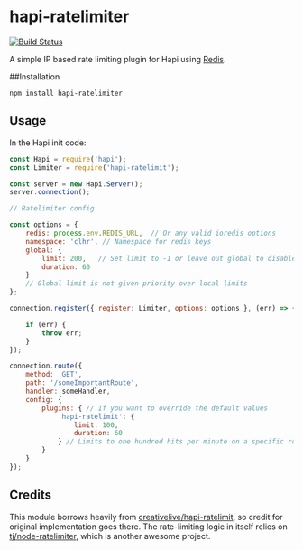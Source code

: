 # hapi-ratelimiter

[![Build Status](https://travis-ci.org/cilindrox/hapi-ratelimiter.svg)](https://travis-ci.org/cilindrox/hapi-ratelimiter)

A simple IP based rate limiting plugin for Hapi using [Redis].

##Installation

```
npm install hapi-ratelimiter
```

## Usage

In the Hapi init code:

```javascript
const Hapi = require('hapi');
const Limiter = require('hapi-ratelimit');

const server = new Hapi.Server();
server.connection();

// Ratelimiter config

const options = {
    redis: process.env.REDIS_URL,  // Or any valid ioredis options
    namespace: 'clhr', // Namespace for redis keys
    global: {
        limit: 200,   // Set limit to -1 or leave out global to disable global limit
        duration: 60 
    }
    // Global limit is not given priority over local limits
};

connection.register({ register: Limiter, options: options }, (err) => { 

    if (err) { 
        throw err;
    } 
});

connection.route({
    method: 'GET',
    path: '/someImportantRoute',
    handler: someHandler,
    config: {
        plugins: { // If you want to override the default values
            'hapi-ratelimit': {
                limit: 100, 
                duration: 60
            } // Limits to one hundred hits per minute on a specific route
        }
    }
});
```

## Credits

This module borrows heavily from [creativelive/hapi-ratelimit], so credit for original implementation goes there.
The rate-limiting logic in itself relies on [tj/node-ratelimiter], which is another awesome project.


[Redis]: https://github.com/luin/ioredis
[creativelive/hapi-ratelimit]: https://github.com/creativelive/hapi-ratelimit
[tj/node-ratelimiter]: https://github.com/tj/node-ratelimiter
